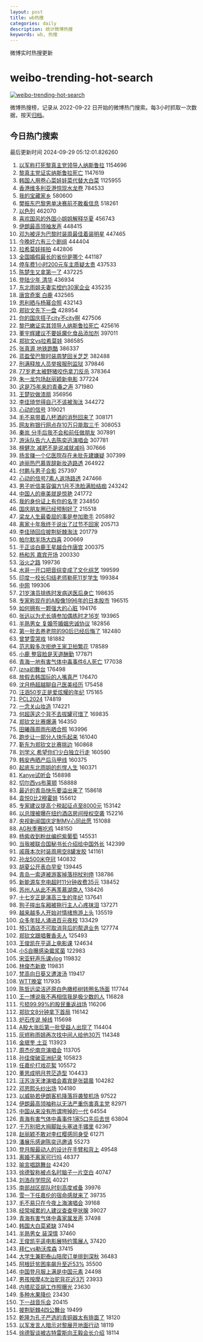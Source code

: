 ```yaml
---
layout: post
title: wb热搜
categories: daily
description: 统计微博热搜
keywords: wb, 热搜
---
```


微博实时热搜更新

# weibo-trending-hot-search

[![weibo-trending-hot-search](https://github.com/ameizi/weibo-trending-hot-search/actions/workflows/ci.yml/badge.svg)](https://github.com/ameizi/weibo-trending-hot-search/actions/workflows/ci.yml)

微博热搜榜，记录从 2022-09-22 日开始的微博热门搜索。每3小时抓取一次数据，按天[归档](./archives)。

## 今日热门搜索

<!-- BEGIN --> 
最后更新时间 2024-09-29 05:12:01.826260 
1. [以军称打死黎真主党领导人纳斯鲁拉](https://s.weibo.com/weibo?q=%23%E4%BB%A5%E5%86%9B%E7%A7%B0%E6%89%93%E6%AD%BB%E9%BB%8E%E7%9C%9F%E4%B8%BB%E5%85%9A%E9%A2%86%E5%AF%BC%E4%BA%BA%E7%BA%B3%E6%96%AF%E9%B2%81%E6%8B%89%23&t=31&band_rank=1&Refer=top) 1154696
1. [黎真主党证实纳斯鲁拉死亡](https://s.weibo.com/weibo?q=%23%E9%BB%8E%E7%9C%9F%E4%B8%BB%E5%85%9A%E8%AF%81%E5%AE%9E%E7%BA%B3%E6%96%AF%E9%B2%81%E6%8B%89%E6%AD%BB%E4%BA%A1%23&t=31&band_rank=1&Refer=top) 1147619
1. [韩国人用卷心菜娃娃菜代替大白菜](https://s.weibo.com/weibo?q=%23%E9%9F%A9%E5%9B%BD%E4%BA%BA%E7%94%A8%E5%8D%B7%E5%BF%83%E8%8F%9C%E5%A8%83%E5%A8%83%E8%8F%9C%E4%BB%A3%E6%9B%BF%E5%A4%A7%E7%99%BD%E8%8F%9C%23&t=31&band_rank=1&Refer=top) 1125955
1. [香港维多利亚港惊现水龙卷](https://s.weibo.com/weibo?q=%23%E9%A6%99%E6%B8%AF%E7%BB%B4%E5%A4%9A%E5%88%A9%E4%BA%9A%E6%B8%AF%E6%83%8A%E7%8E%B0%E6%B0%B4%E9%BE%99%E5%8D%B7%23&t=31&band_rank=2&Refer=top) 784533
1. [我的宝藏家乡](https://s.weibo.com/weibo?q=%23%E6%88%91%E7%9A%84%E5%AE%9D%E8%97%8F%E5%AE%B6%E4%B9%A1%23&t=31&band_rank=3&Refer=top) 580600
1. [樊振东巴黎男单决赛前不敢看信息](https://s.weibo.com/weibo?q=%23%E6%A8%8A%E6%8C%AF%E4%B8%9C%E5%B7%B4%E9%BB%8E%E7%94%B7%E5%8D%95%E5%86%B3%E8%B5%9B%E5%89%8D%E4%B8%8D%E6%95%A2%E7%9C%8B%E4%BF%A1%E6%81%AF%23&t=31&band_rank=4&Refer=top) 518261
1. [以色列](https://s.weibo.com/weibo?q=%E4%BB%A5%E8%89%B2%E5%88%97&t=31&band_rank=2&Refer=top) 462070
1. [喜欢国风的外国小姐姐解释华夏](https://s.weibo.com/weibo?q=%23%E5%96%9C%E6%AC%A2%E5%9B%BD%E9%A3%8E%E7%9A%84%E5%A4%96%E5%9B%BD%E5%B0%8F%E5%A7%90%E5%A7%90%E8%A7%A3%E9%87%8A%E5%8D%8E%E5%A4%8F%23&t=31&band_rank=3&Refer=top) 456743
1. [伊朗最高领袖发声](https://s.weibo.com/weibo?q=%23%E4%BC%8A%E6%9C%97%E6%9C%80%E9%AB%98%E9%A2%86%E8%A2%96%E5%8F%91%E5%A3%B0%23&t=31&band_rank=6&Refer=top) 448415
1. [邓为被评为巴黎时装周最佳着装明星](https://s.weibo.com/weibo?q=%23%E9%82%93%E4%B8%BA%E8%A2%AB%E8%AF%84%E4%B8%BA%E5%B7%B4%E9%BB%8E%E6%97%B6%E8%A3%85%E5%91%A8%E6%9C%80%E4%BD%B3%E7%9D%80%E8%A3%85%E6%98%8E%E6%98%9F%23&t=31&band_rank=7&Refer=top) 447465
1. [今晚好六有三个剧组](https://s.weibo.com/weibo?q=%E4%BB%8A%E6%99%9A%E5%A5%BD%E5%85%AD%E6%9C%89%E4%B8%89%E4%B8%AA%E5%89%A7%E7%BB%84&t=31&band_rank=8&Refer=top) 444404
1. [拉希莫娃摔拍](https://s.weibo.com/weibo?q=%23%E6%8B%89%E5%B8%8C%E8%8E%AB%E5%A8%83%E6%91%94%E6%8B%8D%23&t=31&band_rank=9&Refer=top) 442806
1. [全国婚假最长的省份是哪个](https://s.weibo.com/weibo?q=%23%E5%85%A8%E5%9B%BD%E5%A9%9A%E5%81%87%E6%9C%80%E9%95%BF%E7%9A%84%E7%9C%81%E4%BB%BD%E6%98%AF%E5%93%AA%E4%B8%AA%23&t=31&band_rank=10&Refer=top) 441187
1. [停车费1小时200元车主质疑太贵](https://s.weibo.com/weibo?q=%23%E5%81%9C%E8%BD%A6%E8%B4%B91%E5%B0%8F%E6%97%B6200%E5%85%83%E8%BD%A6%E4%B8%BB%E8%B4%A8%E7%96%91%E5%A4%AA%E8%B4%B5%23&t=31&band_rank=11&Refer=top) 437533
1. [陈楚生又拿第一了](https://s.weibo.com/weibo?q=%E9%99%88%E6%A5%9A%E7%94%9F%E5%8F%88%E6%8B%BF%E7%AC%AC%E4%B8%80%E4%BA%86&t=31&band_rank=4&Refer=top) 437225
1. [登陆少年 清华](https://s.weibo.com/weibo?q=%E7%99%BB%E9%99%86%E5%B0%91%E5%B9%B4%20%E6%B8%85%E5%8D%8E&t=31&band_rank=12&Refer=top) 436934
1. [东北雨姐夫妻实控约30家企业](https://s.weibo.com/weibo?q=%23%E4%B8%9C%E5%8C%97%E9%9B%A8%E5%A7%90%E5%A4%AB%E5%A6%BB%E5%AE%9E%E6%8E%A7%E7%BA%A630%E5%AE%B6%E4%BC%81%E4%B8%9A%23&t=31&band_rank=5&Refer=top) 435235
1. [唐宫奇案 白鹿](https://s.weibo.com/weibo?q=%E5%94%90%E5%AE%AB%E5%A5%87%E6%A1%88%20%E7%99%BD%E9%B9%BF&t=31&band_rank=13&Refer=top) 432565
1. [恩利晒与杨幂合照](https://s.weibo.com/weibo?q=%23%E6%81%A9%E5%88%A9%E6%99%92%E4%B8%8E%E6%9D%A8%E5%B9%82%E5%90%88%E7%85%A7%23&t=31&band_rank=14&Refer=top) 432143
1. [郑钦文先下一盘](https://s.weibo.com/weibo?q=%23%E9%83%91%E9%92%A6%E6%96%87%E5%85%88%E4%B8%8B%E4%B8%80%E7%9B%98%23&t=31&band_rank=15&Refer=top) 428954
1. [你的国庆搭子city不city啊](https://s.weibo.com/weibo?q=%23%E4%BD%A0%E7%9A%84%E5%9B%BD%E5%BA%86%E6%90%AD%E5%AD%90city%E4%B8%8Dcity%E5%95%8A%23&t=31&band_rank=16&Refer=top) 427506
1. [黎巴嫩证实其领导人纳斯鲁拉死亡](https://s.weibo.com/weibo?q=%23%E9%BB%8E%E5%B7%B4%E5%AB%A9%E8%AF%81%E5%AE%9E%E5%85%B6%E9%A2%86%E5%AF%BC%E4%BA%BA%E7%BA%B3%E6%96%AF%E9%B2%81%E6%8B%89%E6%AD%BB%E4%BA%A1%23&t=31&band_rank=17&Refer=top) 425616
1. [董宇辉建议不要妖魔化食品添加剂](https://s.weibo.com/weibo?q=%23%E8%91%A3%E5%AE%87%E8%BE%89%E5%BB%BA%E8%AE%AE%E4%B8%8D%E8%A6%81%E5%A6%96%E9%AD%94%E5%8C%96%E9%A3%9F%E5%93%81%E6%B7%BB%E5%8A%A0%E5%89%82%23&t=31&band_rank=6&Refer=top) 397011
1. [郑钦文vs拉希莫娃](https://s.weibo.com/weibo?q=%23%E9%83%91%E9%92%A6%E6%96%87vs%E6%8B%89%E5%B8%8C%E8%8E%AB%E5%A8%83%23&t=31&band_rank=18&Refer=top) 386585
1. [张真源 地铁跑酷](https://s.weibo.com/weibo?q=%E5%BC%A0%E7%9C%9F%E6%BA%90%20%E5%9C%B0%E9%93%81%E8%B7%91%E9%85%B7&t=31&band_rank=19&Refer=top) 386337
1. [蓝盈莹巴黎时装周梦回关芝芝](https://s.weibo.com/weibo?q=%E8%93%9D%E7%9B%88%E8%8E%B9%E5%B7%B4%E9%BB%8E%E6%97%B6%E8%A3%85%E5%91%A8%E6%A2%A6%E5%9B%9E%E5%85%B3%E8%8A%9D%E8%8A%9D&t=31&band_rank=20&Refer=top) 382488
1. [刑满释放人员举报服刑监狱](https://s.weibo.com/weibo?q=%23%E5%88%91%E6%BB%A1%E9%87%8A%E6%94%BE%E4%BA%BA%E5%91%98%E4%B8%BE%E6%8A%A5%E6%9C%8D%E5%88%91%E7%9B%91%E7%8B%B1%23&t=31&band_rank=11&Refer=top) 379846
1. [77岁老太被野猪咬伤拿刀反杀](https://s.weibo.com/weibo?q=%2377%E5%B2%81%E8%80%81%E5%A4%AA%E8%A2%AB%E9%87%8E%E7%8C%AA%E5%92%AC%E4%BC%A4%E6%8B%BF%E5%88%80%E5%8F%8D%E6%9D%80%23&t=31&band_rank=22&Refer=top) 378364
1. [朱一龙包场赵丽颖新电影](https://s.weibo.com/weibo?q=%23%E6%9C%B1%E4%B8%80%E9%BE%99%E5%8C%85%E5%9C%BA%E8%B5%B5%E4%B8%BD%E9%A2%96%E6%96%B0%E7%94%B5%E5%BD%B1%23&t=31&band_rank=23&Refer=top) 377224
1. [这是75年来的青春之声](https://s.weibo.com/weibo?q=%23%E8%BF%99%E6%98%AF75%E5%B9%B4%E6%9D%A5%E7%9A%84%E9%9D%92%E6%98%A5%E4%B9%8B%E5%A3%B0%23&t=31&band_rank=5&Refer=top) 371980
1. [王楚钦做漆扇](https://s.weibo.com/weibo?q=%23%E7%8E%8B%E6%A5%9A%E9%92%A6%E5%81%9A%E6%BC%86%E6%89%87%23&t=31&band_rank=6&Refer=top) 356956
1. [李佳琦觉得自己不该被淘汰](https://s.weibo.com/weibo?q=%23%E6%9D%8E%E4%BD%B3%E7%90%A6%E8%A7%89%E5%BE%97%E8%87%AA%E5%B7%B1%E4%B8%8D%E8%AF%A5%E8%A2%AB%E6%B7%98%E6%B1%B0%23&t=31&band_rank=21&Refer=top) 344272
1. [心动的信号](https://s.weibo.com/weibo?q=%E5%BF%83%E5%8A%A8%E7%9A%84%E4%BF%A1%E5%8F%B7&t=31&band_rank=8&Refer=top) 319021
1. [毛不易带着八杯酒的消愁回来了](https://s.weibo.com/weibo?q=%E6%AF%9B%E4%B8%8D%E6%98%93%E5%B8%A6%E7%9D%80%E5%85%AB%E6%9D%AF%E9%85%92%E7%9A%84%E6%B6%88%E6%84%81%E5%9B%9E%E6%9D%A5%E4%BA%86&t=31&band_rank=9&Refer=top) 308171
1. [网友称银行网点存10万只能取三千](https://s.weibo.com/weibo?q=%23%E7%BD%91%E5%8F%8B%E7%A7%B0%E9%93%B6%E8%A1%8C%E7%BD%91%E7%82%B9%E5%AD%9810%E4%B8%87%E5%8F%AA%E8%83%BD%E5%8F%96%E4%B8%89%E5%8D%83%23&t=31&band_rank=10&Refer=top) 308053
1. [秦岚 分手后我不会和前任做朋友](https://s.weibo.com/weibo?q=%E7%A7%A6%E5%B2%9A%20%E5%88%86%E6%89%8B%E5%90%8E%E6%88%91%E4%B8%8D%E4%BC%9A%E5%92%8C%E5%89%8D%E4%BB%BB%E5%81%9A%E6%9C%8B%E5%8F%8B&t=31&band_rank=11&Refer=top) 307891
1. [游泳队告六人去陈奕迅演唱会](https://s.weibo.com/weibo?q=%23%E6%B8%B8%E6%B3%B3%E9%98%9F%E5%91%8A%E5%85%AD%E4%BA%BA%E5%8E%BB%E9%99%88%E5%A5%95%E8%BF%85%E6%BC%94%E5%94%B1%E4%BC%9A%23&t=31&band_rank=12&Refer=top) 307781
1. [檀健次 减肥不是说减就减吗](https://s.weibo.com/weibo?q=%E6%AA%80%E5%81%A5%E6%AC%A1%20%E5%87%8F%E8%82%A5%E4%B8%8D%E6%98%AF%E8%AF%B4%E5%87%8F%E5%B0%B1%E5%87%8F%E5%90%97&t=31&band_rank=13&Refer=top) 307666
1. [扬言赚一个亿医院存在未批先建嫌疑](https://s.weibo.com/weibo?q=%23%E6%89%AC%E8%A8%80%E8%B5%9A%E4%B8%80%E4%B8%AA%E4%BA%BF%E5%8C%BB%E9%99%A2%E5%AD%98%E5%9C%A8%E6%9C%AA%E6%89%B9%E5%85%88%E5%BB%BA%E5%AB%8C%E7%96%91%23&t=31&band_rank=15&Refer=top) 307399
1. [迪丽热巴慕胥辞新妆造路透](https://s.weibo.com/weibo?q=%23%E8%BF%AA%E4%B8%BD%E7%83%AD%E5%B7%B4%E6%85%95%E8%83%A5%E8%BE%9E%E6%96%B0%E5%A6%86%E9%80%A0%E8%B7%AF%E9%80%8F%23&t=31&band_rank=18&Refer=top) 264922
1. [付鹏与男子合影](https://s.weibo.com/weibo?q=%23%E4%BB%98%E9%B9%8F%E4%B8%8E%E7%94%B7%E5%AD%90%E5%90%88%E5%BD%B1%23&t=31&band_rank=13&Refer=top) 257397
1. [心动的信号7素人返场路透](https://s.weibo.com/weibo?q=%23%E5%BF%83%E5%8A%A8%E7%9A%84%E4%BF%A1%E5%8F%B77%E7%B4%A0%E4%BA%BA%E8%BF%94%E5%9C%BA%E8%B7%AF%E9%80%8F%23&t=31&band_rank=19&Refer=top) 247466
1. [男子听信美容偏方1月不洗脸满脸结痂](https://s.weibo.com/weibo?q=%23%E7%94%B7%E5%AD%90%E5%90%AC%E4%BF%A1%E7%BE%8E%E5%AE%B9%E5%81%8F%E6%96%B91%E6%9C%88%E4%B8%8D%E6%B4%97%E8%84%B8%E6%BB%A1%E8%84%B8%E7%BB%93%E7%97%82%23&t=31&band_rank=20&Refer=top) 243242
1. [中国人的审美就是惊艳](https://s.weibo.com/weibo?q=%23%E4%B8%AD%E5%9B%BD%E4%BA%BA%E7%9A%84%E5%AE%A1%E7%BE%8E%E5%B0%B1%E6%98%AF%E6%83%8A%E8%89%B3%23&t=31&band_rank=7&Refer=top) 241772
1. [我的身份证上有你的名字](https://s.weibo.com/weibo?q=%23%E6%88%91%E7%9A%84%E8%BA%AB%E4%BB%BD%E8%AF%81%E4%B8%8A%E6%9C%89%E4%BD%A0%E7%9A%84%E5%90%8D%E5%AD%97%23&t=31&band_rank=8&Refer=top) 234850
1. [国庆朋友圈已经预制好了](https://s.weibo.com/weibo?q=%E5%9B%BD%E5%BA%86%E6%9C%8B%E5%8F%8B%E5%9C%88%E5%B7%B2%E7%BB%8F%E9%A2%84%E5%88%B6%E5%A5%BD%E4%BA%86&t=31&band_rank=45&Refer=top) 215518
1. [梁龙人生最委屈的事是参加歌手](https://s.weibo.com/weibo?q=%23%E6%A2%81%E9%BE%99%E4%BA%BA%E7%94%9F%E6%9C%80%E5%A7%94%E5%B1%88%E7%9A%84%E4%BA%8B%E6%98%AF%E5%8F%82%E5%8A%A0%E6%AD%8C%E6%89%8B%23&t=31&band_rank=9&Refer=top) 205892
1. [离家十年我终于说出了过节不回家](https://s.weibo.com/weibo?q=%23%E7%A6%BB%E5%AE%B6%E5%8D%81%E5%B9%B4%E6%88%91%E7%BB%88%E4%BA%8E%E8%AF%B4%E5%87%BA%E4%BA%86%E8%BF%87%E8%8A%82%E4%B8%8D%E5%9B%9E%E5%AE%B6%23&t=31&band_rank=10&Refer=top) 205713
1. [李佳琦回应披荆斩棘淘汰](https://s.weibo.com/weibo?q=%23%E6%9D%8E%E4%BD%B3%E7%90%A6%E5%9B%9E%E5%BA%94%E6%8A%AB%E8%8D%86%E6%96%A9%E6%A3%98%E6%B7%98%E6%B1%B0%23&t=31&band_rank=12&Refer=top) 201779
1. [帕尔默半场大四喜](https://s.weibo.com/weibo?q=%E5%B8%95%E5%B0%94%E9%BB%98%E5%8D%8A%E5%9C%BA%E5%A4%A7%E5%9B%9B%E5%96%9C&t=31&band_rank=22&Refer=top) 200669
1. [于正谈白鹿王星越合作唐宫](https://s.weibo.com/weibo?q=%E4%BA%8E%E6%AD%A3%E8%B0%88%E7%99%BD%E9%B9%BF%E7%8E%8B%E6%98%9F%E8%B6%8A%E5%90%88%E4%BD%9C%E5%94%90%E5%AE%AB&t=31&band_rank=26&Refer=top) 200375
1. [杨和苏 嘉宾开场](https://s.weibo.com/weibo?q=%E6%9D%A8%E5%92%8C%E8%8B%8F%20%E5%98%89%E5%AE%BE%E5%BC%80%E5%9C%BA&t=31&band_rank=27&Refer=top) 200330
1. [浴火之路](https://s.weibo.com/weibo?q=%E6%B5%B4%E7%81%AB%E4%B9%8B%E8%B7%AF&t=31&band_rank=29&Refer=top) 199736
1. [水哥一开口把音综变成了文化综艺](https://s.weibo.com/weibo?q=%E6%B0%B4%E5%93%A5%E4%B8%80%E5%BC%80%E5%8F%A3%E6%8A%8A%E9%9F%B3%E7%BB%BC%E5%8F%98%E6%88%90%E4%BA%86%E6%96%87%E5%8C%96%E7%BB%BC%E8%89%BA&t=31&band_rank=30&Refer=top) 199599
1. [印度一校长勾结老师勒死11岁学生](https://s.weibo.com/weibo?q=%23%E5%8D%B0%E5%BA%A6%E4%B8%80%E6%A0%A1%E9%95%BF%E5%8B%BE%E7%BB%93%E8%80%81%E5%B8%88%E5%8B%92%E6%AD%BB11%E5%B2%81%E5%AD%A6%E7%94%9F%23&t=31&band_rank=31&Refer=top) 199384
1. [中网](https://s.weibo.com/weibo?q=%E4%B8%AD%E7%BD%91&t=31&band_rank=32&Refer=top) 199306
1. [21岁演员排练时发病送医后身亡](https://s.weibo.com/weibo?q=%2321%E5%B2%81%E6%BC%94%E5%91%98%E6%8E%92%E7%BB%83%E6%97%B6%E5%8F%91%E7%97%85%E9%80%81%E5%8C%BB%E5%90%8E%E8%BA%AB%E4%BA%A1%23&t=31&band_rank=14&Refer=top) 198635
1. [专家称现在的A股像1996年的日本股市](https://s.weibo.com/weibo?q=%23%E4%B8%93%E5%AE%B6%E7%A7%B0%E7%8E%B0%E5%9C%A8%E7%9A%84A%E8%82%A1%E5%83%8F1996%E5%B9%B4%E7%9A%84%E6%97%A5%E6%9C%AC%E8%82%A1%E5%B8%82%23&t=31&band_rank=15&Refer=top) 196515
1. [如何拥有一颗强大的心脏](https://s.weibo.com/weibo?q=%23%E5%A6%82%E4%BD%95%E6%8B%A5%E6%9C%89%E4%B8%80%E9%A2%97%E5%BC%BA%E5%A4%A7%E7%9A%84%E5%BF%83%E8%84%8F%23&t=31&band_rank=16&Refer=top) 194176
1. [张远以为尤长靖参加偶练时才16岁](https://s.weibo.com/weibo?q=%E5%BC%A0%E8%BF%9C%E4%BB%A5%E4%B8%BA%E5%B0%A4%E9%95%BF%E9%9D%96%E5%8F%82%E5%8A%A0%E5%81%B6%E7%BB%83%E6%97%B6%E6%89%8D16%E5%B2%81&t=31&band_rank=17&Refer=top) 193965
1. [半熟男女 复婚签婚姻忠诚协议](https://s.weibo.com/weibo?q=%E5%8D%8A%E7%86%9F%E7%94%B7%E5%A5%B3%20%E5%A4%8D%E5%A9%9A%E7%AD%BE%E5%A9%9A%E5%A7%BB%E5%BF%A0%E8%AF%9A%E5%8D%8F%E8%AE%AE&t=31&band_rank=18&Refer=top) 182856
1. [第一批去养老院的90后已经后悔了](https://s.weibo.com/weibo?q=%23%E7%AC%AC%E4%B8%80%E6%89%B9%E5%8E%BB%E5%85%BB%E8%80%81%E9%99%A2%E7%9A%8490%E5%90%8E%E5%B7%B2%E7%BB%8F%E5%90%8E%E6%82%94%E4%BA%86%23&t=31&band_rank=19&Refer=top) 182480
1. [曾梦雪哭戏](https://s.weibo.com/weibo?q=%E6%9B%BE%E6%A2%A6%E9%9B%AA%E5%93%AD%E6%88%8F&t=31&band_rank=20&Refer=top) 181882
1. [范志毅多次拒绝王家卫拍繁花](https://s.weibo.com/weibo?q=%23%E8%8C%83%E5%BF%97%E6%AF%85%E5%A4%9A%E6%AC%A1%E6%8B%92%E7%BB%9D%E7%8E%8B%E5%AE%B6%E5%8D%AB%E6%8B%8D%E7%B9%81%E8%8A%B1%23&t=31&band_rank=23&Refer=top) 178589
1. [小鹿 整容脸是天道酬勤](https://s.weibo.com/weibo?q=%E5%B0%8F%E9%B9%BF%20%E6%95%B4%E5%AE%B9%E8%84%B8%E6%98%AF%E5%A4%A9%E9%81%93%E9%85%AC%E5%8B%A4&t=31&band_rank=24&Refer=top) 177871
1. [青海一地有害气体中毒事件6人死亡](https://s.weibo.com/weibo?q=%23%E9%9D%92%E6%B5%B7%E4%B8%80%E5%9C%B0%E6%9C%89%E5%AE%B3%E6%B0%94%E4%BD%93%E4%B8%AD%E6%AF%92%E4%BA%8B%E4%BB%B66%E4%BA%BA%E6%AD%BB%E4%BA%A1%23&t=31&band_rank=25&Refer=top) 177038
1. [izna初舞台](https://s.weibo.com/weibo?q=izna%E5%88%9D%E8%88%9E%E5%8F%B0&t=31&band_rank=35&Refer=top) 176498
1. [放假去韩国玩的人嘴真严](https://s.weibo.com/weibo?q=%23%E6%94%BE%E5%81%87%E5%8E%BB%E9%9F%A9%E5%9B%BD%E7%8E%A9%E7%9A%84%E4%BA%BA%E5%98%B4%E7%9C%9F%E4%B8%A5%23&t=31&band_rank=26&Refer=top) 176470
1. [沈月杨超越聊自己医美经历](https://s.weibo.com/weibo?q=%E6%B2%88%E6%9C%88%E6%9D%A8%E8%B6%85%E8%B6%8A%E8%81%8A%E8%87%AA%E5%B7%B1%E5%8C%BB%E7%BE%8E%E7%BB%8F%E5%8E%86&t=31&band_rank=24&Refer=top) 175458
1. [汪涵50岁正是爱炫耀的年纪](https://s.weibo.com/weibo?q=%E6%B1%AA%E6%B6%B550%E5%B2%81%E6%AD%A3%E6%98%AF%E7%88%B1%E7%82%AB%E8%80%80%E7%9A%84%E5%B9%B4%E7%BA%AA&t=31&band_rank=27&Refer=top) 175165
1. [PCL2024](https://s.weibo.com/weibo?q=PCL2024&t=31&band_rank=28&Refer=top) 174819
1. [一念关山妆造](https://s.weibo.com/weibo?q=%E4%B8%80%E5%BF%B5%E5%85%B3%E5%B1%B1%E5%A6%86%E9%80%A0&t=31&band_rank=29&Refer=top) 174221
1. [何超莲这个背不去拔罐可惜了](https://s.weibo.com/weibo?q=%E4%BD%95%E8%B6%85%E8%8E%B2%E8%BF%99%E4%B8%AA%E8%83%8C%E4%B8%8D%E5%8E%BB%E6%8B%94%E7%BD%90%E5%8F%AF%E6%83%9C%E4%BA%86&t=31&band_rank=25&Refer=top) 169835
1. [郑钦文比赛爆满](https://s.weibo.com/weibo?q=%23%E9%83%91%E9%92%A6%E6%96%87%E6%AF%94%E8%B5%9B%E7%88%86%E6%BB%A1%23&t=31&band_rank=36&Refer=top) 164350
1. [田曦薇周雨彤晒合照](https://s.weibo.com/weibo?q=%23%E7%94%B0%E6%9B%A6%E8%96%87%E5%91%A8%E9%9B%A8%E5%BD%A4%E6%99%92%E5%90%88%E7%85%A7%23&t=31&band_rank=38&Refer=top) 163996
1. [跑步让一部分人快乐起来](https://s.weibo.com/weibo?q=%23%E8%B7%91%E6%AD%A5%E8%AE%A9%E4%B8%80%E9%83%A8%E5%88%86%E4%BA%BA%E5%BF%AB%E4%B9%90%E8%B5%B7%E6%9D%A5%23&t=31&band_rank=39&Refer=top) 161040
1. [靳东为郑钦文比赛挑边](https://s.weibo.com/weibo?q=%23%E9%9D%B3%E4%B8%9C%E4%B8%BA%E9%83%91%E9%92%A6%E6%96%87%E6%AF%94%E8%B5%9B%E6%8C%91%E8%BE%B9%23&t=31&band_rank=40&Refer=top) 160868
1. [刘学义 希望你们少白独立行走](https://s.weibo.com/weibo?q=%E5%88%98%E5%AD%A6%E4%B9%89%20%E5%B8%8C%E6%9C%9B%E4%BD%A0%E4%BB%AC%E5%B0%91%E7%99%BD%E7%8B%AC%E7%AB%8B%E8%A1%8C%E8%B5%B0&t=31&band_rank=30&Refer=top) 160590
1. [韩安冉晒产后马甲线](https://s.weibo.com/weibo?q=%23%E9%9F%A9%E5%AE%89%E5%86%89%E6%99%92%E4%BA%A7%E5%90%8E%E9%A9%AC%E7%94%B2%E7%BA%BF%23&t=31&band_rank=31&Refer=top) 160375
1. [起底东北雨姐的彪悍人生](https://s.weibo.com/weibo?q=%23%E8%B5%B7%E5%BA%95%E4%B8%9C%E5%8C%97%E9%9B%A8%E5%A7%90%E7%9A%84%E5%BD%AA%E6%82%8D%E4%BA%BA%E7%94%9F%23&t=31&band_rank=32&Refer=top) 160371
1. [Kanye试听会](https://s.weibo.com/weibo?q=Kanye%E8%AF%95%E5%90%AC%E4%BC%9A&t=31&band_rank=27&Refer=top) 158898
1. [切尔西vs布莱顿](https://s.weibo.com/weibo?q=%23%E5%88%87%E5%B0%94%E8%A5%BFvs%E5%B8%83%E8%8E%B1%E9%A1%BF%23&t=31&band_rank=28&Refer=top) 158888
1. [最近的青岛快乐要溢出来了](https://s.weibo.com/weibo?q=%23%E6%9C%80%E8%BF%91%E7%9A%84%E9%9D%92%E5%B2%9B%E5%BF%AB%E4%B9%90%E8%A6%81%E6%BA%A2%E5%87%BA%E6%9D%A5%E4%BA%86%23&t=31&band_rank=33&Refer=top) 158618
1. [袁悦0比2穆霍娃](https://s.weibo.com/weibo?q=%23%E8%A2%81%E6%82%A60%E6%AF%942%E7%A9%86%E9%9C%8D%E5%A8%83%23&t=31&band_rank=34&Refer=top) 155612
1. [专家建议提高个税起征点至8000元](https://s.weibo.com/weibo?q=%23%E4%B8%93%E5%AE%B6%E5%BB%BA%E8%AE%AE%E6%8F%90%E9%AB%98%E4%B8%AA%E7%A8%8E%E8%B5%B7%E5%BE%81%E7%82%B9%E8%87%B38000%E5%85%83%23&t=31&band_rank=35&Refer=top) 153142
1. [以总理被曝在纽约酒店房间授权空袭](https://s.weibo.com/weibo?q=%23%E4%BB%A5%E6%80%BB%E7%90%86%E8%A2%AB%E6%9B%9D%E5%9C%A8%E7%BA%BD%E7%BA%A6%E9%85%92%E5%BA%97%E6%88%BF%E9%97%B4%E6%8E%88%E6%9D%83%E7%A9%BA%E8%A2%AD%23&t=31&band_rank=36&Refer=top) 152216
1. [央视新闻国庆定制MV心同此愿](https://s.weibo.com/weibo?q=%23%E5%A4%AE%E8%A7%86%E6%96%B0%E9%97%BB%E5%9B%BD%E5%BA%86%E5%AE%9A%E5%88%B6MV%E5%BF%83%E5%90%8C%E6%AD%A4%E6%84%BF%23&t=31&band_rank=37&Refer=top) 151088
1. [AG秋季赛吃鸡](https://s.weibo.com/weibo?q=%23AG%E7%A7%8B%E5%AD%A3%E8%B5%9B%E5%90%83%E9%B8%A1%23&t=31&band_rank=41&Refer=top) 148150
1. [杨紫收到粉丝编织紫葡萄](https://s.weibo.com/weibo?q=%23%E6%9D%A8%E7%B4%AB%E6%94%B6%E5%88%B0%E7%B2%89%E4%B8%9D%E7%BC%96%E7%BB%87%E7%B4%AB%E8%91%A1%E8%90%84%23&t=31&band_rank=29&Refer=top) 145531
1. [当我被联合国秘书长介绍给中国外长](https://s.weibo.com/weibo?q=%23%E5%BD%93%E6%88%91%E8%A2%AB%E8%81%94%E5%90%88%E5%9B%BD%E7%A7%98%E4%B9%A6%E9%95%BF%E4%BB%8B%E7%BB%8D%E7%BB%99%E4%B8%AD%E5%9B%BD%E5%A4%96%E9%95%BF%23&t=31&band_rank=42&Refer=top) 142399
1. [戚薇本次时装周用空8罐发胶](https://s.weibo.com/weibo?q=%E6%88%9A%E8%96%87%E6%9C%AC%E6%AC%A1%E6%97%B6%E8%A3%85%E5%91%A8%E7%94%A8%E7%A9%BA8%E7%BD%90%E5%8F%91%E8%83%B6&t=31&band_rank=31&Refer=top) 141161
1. [孙龙500米夺冠](https://s.weibo.com/weibo?q=%23%E5%AD%99%E9%BE%99500%E7%B1%B3%E5%A4%BA%E5%86%A0%23&t=31&band_rank=38&Refer=top) 140832
1. [胡夏公开表白早安](https://s.weibo.com/weibo?q=%E8%83%A1%E5%A4%8F%E5%85%AC%E5%BC%80%E8%A1%A8%E7%99%BD%E6%97%A9%E5%AE%89&t=31&band_rank=43&Refer=top) 139445
1. [青岛一索道被游客掉落拐杖别停](https://s.weibo.com/weibo?q=%23%E9%9D%92%E5%B2%9B%E4%B8%80%E7%B4%A2%E9%81%93%E8%A2%AB%E6%B8%B8%E5%AE%A2%E6%8E%89%E8%90%BD%E6%8B%90%E6%9D%96%E5%88%AB%E5%81%9C%23&t=31&band_rank=44&Refer=top) 138786
1. [新能源车充电超时11分钟收费35元](https://s.weibo.com/weibo?q=%23%E6%96%B0%E8%83%BD%E6%BA%90%E8%BD%A6%E5%85%85%E7%94%B5%E8%B6%85%E6%97%B611%E5%88%86%E9%92%9F%E6%94%B6%E8%B4%B935%E5%85%83%23&t=31&band_rank=33&Refer=top) 138452
1. [苏州人从此不再羡慕湖南人](https://s.weibo.com/weibo?q=%23%E8%8B%8F%E5%B7%9E%E4%BA%BA%E4%BB%8E%E6%AD%A4%E4%B8%8D%E5%86%8D%E7%BE%A1%E6%85%95%E6%B9%96%E5%8D%97%E4%BA%BA%23&t=31&band_rank=34&Refer=top) 138426
1. [十七岁正是演高三生的年纪](https://s.weibo.com/weibo?q=%E5%8D%81%E4%B8%83%E5%B2%81%E6%AD%A3%E6%98%AF%E6%BC%94%E9%AB%98%E4%B8%89%E7%94%9F%E7%9A%84%E5%B9%B4%E7%BA%AA&t=31&band_rank=39&Refer=top) 137641
1. [狗子摔出车厢被拖行主人心疼抹泪](https://s.weibo.com/weibo?q=%23%E7%8B%97%E5%AD%90%E6%91%94%E5%87%BA%E8%BD%A6%E5%8E%A2%E8%A2%AB%E6%8B%96%E8%A1%8C%E4%B8%BB%E4%BA%BA%E5%BF%83%E7%96%BC%E6%8A%B9%E6%B3%AA%23&t=31&band_rank=35&Refer=top) 137271
1. [越来越多人开始对情绪旅游上头](https://s.weibo.com/weibo?q=%23%E8%B6%8A%E6%9D%A5%E8%B6%8A%E5%A4%9A%E4%BA%BA%E5%BC%80%E5%A7%8B%E5%AF%B9%E6%83%85%E7%BB%AA%E6%97%85%E6%B8%B8%E4%B8%8A%E5%A4%B4%23&t=31&band_rank=40&Refer=top) 135519
1. [众多年轻人涌进百元夜校](https://s.weibo.com/weibo?q=%23%E4%BC%97%E5%A4%9A%E5%B9%B4%E8%BD%BB%E4%BA%BA%E6%B6%8C%E8%BF%9B%E7%99%BE%E5%85%83%E5%A4%9C%E6%A0%A1%23&t=31&band_rank=37&Refer=top) 133429
1. [预订酒店不可取消背后的帮退业务](https://s.weibo.com/weibo?q=%23%E9%A2%84%E8%AE%A2%E9%85%92%E5%BA%97%E4%B8%8D%E5%8F%AF%E5%8F%96%E6%B6%88%E8%83%8C%E5%90%8E%E7%9A%84%E5%B8%AE%E9%80%80%E4%B8%9A%E5%8A%A1%23&t=31&band_rank=41&Refer=top) 127774
1. [郑钦文跟唱奢香夫人](https://s.weibo.com/weibo?q=%23%E9%83%91%E9%92%A6%E6%96%87%E8%B7%9F%E5%94%B1%E5%A5%A2%E9%A6%99%E5%A4%AB%E4%BA%BA%23&t=31&band_rank=40&Refer=top) 125493
1. [王俊凯在平遥上电影课](https://s.weibo.com/weibo?q=%23%E7%8E%8B%E4%BF%8A%E5%87%AF%E5%9C%A8%E5%B9%B3%E9%81%A5%E4%B8%8A%E7%94%B5%E5%BD%B1%E8%AF%BE%23&t=31&band_rank=41&Refer=top) 124634
1. [小S自曝感染霉浆菌](https://s.weibo.com/weibo?q=%23%E5%B0%8FS%E8%87%AA%E6%9B%9D%E6%84%9F%E6%9F%93%E9%9C%89%E6%B5%86%E8%8F%8C%23&t=31&band_rank=42&Refer=top) 122983
1. [宋亚轩声乐课vlog](https://s.weibo.com/weibo?q=%23%E5%AE%8B%E4%BA%9A%E8%BD%A9%E5%A3%B0%E4%B9%90%E8%AF%BEvlog%23&t=31&band_rank=47&Refer=top) 119832
1. [林俊杰新歌](https://s.weibo.com/weibo?q=%E6%9E%97%E4%BF%8A%E6%9D%B0%E6%96%B0%E6%AD%8C&t=31&band_rank=43&Refer=top) 119831
1. [梵高向日葵又遭泼汤](https://s.weibo.com/weibo?q=%23%E6%A2%B5%E9%AB%98%E5%90%91%E6%97%A5%E8%91%B5%E5%8F%88%E9%81%AD%E6%B3%BC%E6%B1%A4%23&t=31&band_rank=44&Refer=top) 119417
1. [WTT晚宴](https://s.weibo.com/weibo?q=WTT%E6%99%9A%E5%AE%B4&t=31&band_rank=43&Refer=top) 117935
1. [陈哲远梁洁还原白色橄榄树转圈名场面](https://s.weibo.com/weibo?q=%E9%99%88%E5%93%B2%E8%BF%9C%E6%A2%81%E6%B4%81%E8%BF%98%E5%8E%9F%E7%99%BD%E8%89%B2%E6%A9%84%E6%A6%84%E6%A0%91%E8%BD%AC%E5%9C%88%E5%90%8D%E5%9C%BA%E9%9D%A2&t=31&band_rank=45&Refer=top) 117744
1. [王一博说我不再相信我是极少数的人](https://s.weibo.com/weibo?q=%23%E7%8E%8B%E4%B8%80%E5%8D%9A%E8%AF%B4%E6%88%91%E4%B8%8D%E5%86%8D%E7%9B%B8%E4%BF%A1%E6%88%91%E6%98%AF%E6%9E%81%E5%B0%91%E6%95%B0%E7%9A%84%E4%BA%BA%23&t=31&band_rank=46&Refer=top) 116828
1. [亏损99.99%的股民重返战场](https://s.weibo.com/weibo?q=%23%E4%BA%8F%E6%8D%9F99.99%25%E7%9A%84%E8%82%A1%E6%B0%91%E9%87%8D%E8%BF%94%E6%88%98%E5%9C%BA%23&t=31&band_rank=48&Refer=top) 116206
1. [郑钦文8分钟拿下首局](https://s.weibo.com/weibo?q=%23%E9%83%91%E9%92%A6%E6%96%878%E5%88%86%E9%92%9F%E6%8B%BF%E4%B8%8B%E9%A6%96%E5%B1%80%23&t=31&band_rank=49&Refer=top) 116142
1. [炉石传说 掉线](https://s.weibo.com/weibo?q=%E7%82%89%E7%9F%B3%E4%BC%A0%E8%AF%B4%20%E6%8E%89%E7%BA%BF&t=31&band_rank=44&Refer=top) 115698
1. [A股大涨后第一批受益人出现了](https://s.weibo.com/weibo?q=%23A%E8%82%A1%E5%A4%A7%E6%B6%A8%E5%90%8E%E7%AC%AC%E4%B8%80%E6%89%B9%E5%8F%97%E7%9B%8A%E4%BA%BA%E5%87%BA%E7%8E%B0%E4%BA%86%23&t=31&band_rank=47&Refer=top) 114404
1. [灰烬称雨姐再次找中间人给他30万](https://s.weibo.com/weibo?q=%23%E7%81%B0%E7%83%AC%E7%A7%B0%E9%9B%A8%E5%A7%90%E5%86%8D%E6%AC%A1%E6%89%BE%E4%B8%AD%E9%97%B4%E4%BA%BA%E7%BB%99%E4%BB%9630%E4%B8%87%23&t=31&band_rank=48&Refer=top) 114348
1. [金珉奎 土豆](https://s.weibo.com/weibo?q=%E9%87%91%E7%8F%89%E5%A5%8E%20%E5%9C%9F%E8%B1%86&t=31&band_rank=49&Refer=top) 113923
1. [周杰伦南京演唱会](https://s.weibo.com/weibo?q=%E5%91%A8%E6%9D%B0%E4%BC%A6%E5%8D%97%E4%BA%AC%E6%BC%94%E5%94%B1%E4%BC%9A&t=31&band_rank=50&Refer=top) 113705
1. [孙佳俊破亚洲纪录](https://s.weibo.com/weibo?q=%23%E5%AD%99%E4%BD%B3%E4%BF%8A%E7%A0%B4%E4%BA%9A%E6%B4%B2%E7%BA%AA%E5%BD%95%23&t=31&band_rank=47&Refer=top) 105823
1. [任嘉伦打戏花絮](https://s.weibo.com/weibo?q=%E4%BB%BB%E5%98%89%E4%BC%A6%E6%89%93%E6%88%8F%E8%8A%B1%E7%B5%AE&t=31&band_rank=48&Refer=top) 105572
1. [董思成明月苍茫造型](https://s.weibo.com/weibo?q=%E8%91%A3%E6%80%9D%E6%88%90%E6%98%8E%E6%9C%88%E8%8B%8D%E8%8C%AB%E9%80%A0%E5%9E%8B&t=31&band_rank=50&Refer=top) 104433
1. [汪苏泷天津演唱会嘉宾是张碧晨](https://s.weibo.com/weibo?q=%23%E6%B1%AA%E8%8B%8F%E6%B3%B7%E5%A4%A9%E6%B4%A5%E6%BC%94%E5%94%B1%E4%BC%9A%E5%98%89%E5%AE%BE%E6%98%AF%E5%BC%A0%E7%A2%A7%E6%99%A8%23&t=31&band_rank=49&Refer=top) 104282
1. [邓恩熙头纱出场](https://s.weibo.com/weibo?q=%E9%82%93%E6%81%A9%E7%86%99%E5%A4%B4%E7%BA%B1%E5%87%BA%E5%9C%BA&t=31&band_rank=50&Refer=top) 104180
1. [以威胁若伊朗客机降落将袭黎机场](https://s.weibo.com/weibo?q=%23%E4%BB%A5%E5%A8%81%E8%83%81%E8%8B%A5%E4%BC%8A%E6%9C%97%E5%AE%A2%E6%9C%BA%E9%99%8D%E8%90%BD%E5%B0%86%E8%A2%AD%E9%BB%8E%E6%9C%BA%E5%9C%BA%23&t=31&band_rank=1&Refer=top) 97522
1. [伊朗最高领袖称以无法严重伤害真主党](https://s.weibo.com/weibo?q=%23%E4%BC%8A%E6%9C%97%E6%9C%80%E9%AB%98%E9%A2%86%E8%A2%96%E7%A7%B0%E4%BB%A5%E6%97%A0%E6%B3%95%E4%B8%A5%E9%87%8D%E4%BC%A4%E5%AE%B3%E7%9C%9F%E4%B8%BB%E5%85%9A%23&t=31&band_rank=4&Refer=top) 82971
1. [中国从来没有所谓垮掉的一代](https://s.weibo.com/weibo?q=%23%E4%B8%AD%E5%9B%BD%E4%BB%8E%E6%9D%A5%E6%B2%A1%E6%9C%89%E6%89%80%E8%B0%93%E5%9E%AE%E6%8E%89%E7%9A%84%E4%B8%80%E4%BB%A3%23&t=31&band_rank=10&Refer=top) 64554
1. [青海有害气体中毒事件1家5口先后去世](https://s.weibo.com/weibo?q=%23%E9%9D%92%E6%B5%B7%E6%9C%89%E5%AE%B3%E6%B0%94%E4%BD%93%E4%B8%AD%E6%AF%92%E4%BA%8B%E4%BB%B61%E5%AE%B65%E5%8F%A3%E5%85%88%E5%90%8E%E5%8E%BB%E4%B8%96%23&t=31&band_rank=11&Refer=top) 63804
1. [千万别把大拇脚趾头塞进手镯里](https://s.weibo.com/weibo?q=%E5%8D%83%E4%B8%87%E5%88%AB%E6%8A%8A%E5%A4%A7%E6%8B%87%E8%84%9A%E8%B6%BE%E5%A4%B4%E5%A1%9E%E8%BF%9B%E6%89%8B%E9%95%AF%E9%87%8C&t=31&band_rank=13&Refer=top) 62367
1. [赵丽颖不敢对李红樱感同身受](https://s.weibo.com/weibo?q=%23%E8%B5%B5%E4%B8%BD%E9%A2%96%E4%B8%8D%E6%95%A2%E5%AF%B9%E6%9D%8E%E7%BA%A2%E6%A8%B1%E6%84%9F%E5%90%8C%E8%BA%AB%E5%8F%97%23&t=31&band_rank=14&Refer=top) 61271
1. [潘展乐感谢陈奕迅邀请](https://s.weibo.com/weibo?q=%23%E6%BD%98%E5%B1%95%E4%B9%90%E6%84%9F%E8%B0%A2%E9%99%88%E5%A5%95%E8%BF%85%E9%82%80%E8%AF%B7%23&t=31&band_rank=17&Refer=top) 55273
1. [登月服最动人的设计在手臂和背上](https://s.weibo.com/weibo?q=%23%E7%99%BB%E6%9C%88%E6%9C%8D%E6%9C%80%E5%8A%A8%E4%BA%BA%E7%9A%84%E8%AE%BE%E8%AE%A1%E5%9C%A8%E6%89%8B%E8%87%82%E5%92%8C%E8%83%8C%E4%B8%8A%23&t=31&band_rank=19&Refer=top) 49548
1. [离婚不离家可行吗](https://s.weibo.com/weibo?q=%23%E7%A6%BB%E5%A9%9A%E4%B8%8D%E7%A6%BB%E5%AE%B6%E5%8F%AF%E8%A1%8C%E5%90%97%23&t=31&band_rank=21&Refer=top) 48377
1. [喻言唱跳舞台](https://s.weibo.com/weibo?q=%23%E5%96%BB%E8%A8%80%E5%94%B1%E8%B7%B3%E8%88%9E%E5%8F%B0%23&t=31&band_rank=25&Refer=top) 42420
1. [徐德智称被点名时脑子一片空白](https://s.weibo.com/weibo?q=%23%E5%BE%90%E5%BE%B7%E6%99%BA%E7%A7%B0%E8%A2%AB%E7%82%B9%E5%90%8D%E6%97%B6%E8%84%91%E5%AD%90%E4%B8%80%E7%89%87%E7%A9%BA%E7%99%BD%23&t=31&band_rank=27&Refer=top) 40747
1. [刘浩存学院风](https://s.weibo.com/weibo?q=%23%E5%88%98%E6%B5%A9%E5%AD%98%E5%AD%A6%E9%99%A2%E9%A3%8E%23&t=31&band_rank=29&Refer=top) 40221
1. [南部战区部队时刻高度戒备](https://s.weibo.com/weibo?q=%23%E5%8D%97%E9%83%A8%E6%88%98%E5%8C%BA%E9%83%A8%E9%98%9F%E6%97%B6%E5%88%BB%E9%AB%98%E5%BA%A6%E6%88%92%E5%A4%87%23&t=31&band_rank=31&Refer=top) 39976
1. [雪一下任嘉伦的宿命感就来了](https://s.weibo.com/weibo?q=%E9%9B%AA%E4%B8%80%E4%B8%8B%E4%BB%BB%E5%98%89%E4%BC%A6%E7%9A%84%E5%AE%BF%E5%91%BD%E6%84%9F%E5%B0%B1%E6%9D%A5%E4%BA%86&t=31&band_rank=33&Refer=top) 39735
1. [毛不易只在今夜上海演唱会](https://s.weibo.com/weibo?q=%E6%AF%9B%E4%B8%8D%E6%98%93%E5%8F%AA%E5%9C%A8%E4%BB%8A%E5%A4%9C%E4%B8%8A%E6%B5%B7%E6%BC%94%E5%94%B1%E4%BC%9A&t=31&band_rank=35&Refer=top) 39168
1. [经常喊累的人建议查查甲状腺](https://s.weibo.com/weibo?q=%23%E7%BB%8F%E5%B8%B8%E5%96%8A%E7%B4%AF%E7%9A%84%E4%BA%BA%E5%BB%BA%E8%AE%AE%E6%9F%A5%E6%9F%A5%E7%94%B2%E7%8A%B6%E8%85%BA%23&t=31&band_rank=36&Refer=top) 39027
1. [青海有害气体中毒家属发声](https://s.weibo.com/weibo?q=%23%E9%9D%92%E6%B5%B7%E6%9C%89%E5%AE%B3%E6%B0%94%E4%BD%93%E4%B8%AD%E6%AF%92%E5%AE%B6%E5%B1%9E%E5%8F%91%E5%A3%B0%23&t=31&band_rank=42&Refer=top) 37498
1. [韩国大白菜紧缺](https://s.weibo.com/weibo?q=%23%E9%9F%A9%E5%9B%BD%E5%A4%A7%E7%99%BD%E8%8F%9C%E7%B4%A7%E7%BC%BA%23&t=31&band_rank=43&Refer=top) 37494
1. [半熟男女 装深情](https://s.weibo.com/weibo?q=%E5%8D%8A%E7%86%9F%E7%94%B7%E5%A5%B3%20%E8%A3%85%E6%B7%B1%E6%83%85&t=31&band_rank=45&Refer=top) 37460
1. [王俊凯平遥电影展特约策展人](https://s.weibo.com/weibo?q=%23%E7%8E%8B%E4%BF%8A%E5%87%AF%E5%B9%B3%E9%81%A5%E7%94%B5%E5%BD%B1%E5%B1%95%E7%89%B9%E7%BA%A6%E7%AD%96%E5%B1%95%E4%BA%BA%23&t=31&band_rank=48&Refer=top) 37420
1. [拜仁vs勒沃库森](https://s.weibo.com/weibo?q=%E6%8B%9C%E4%BB%81vs%E5%8B%92%E6%B2%83%E5%BA%93%E6%A3%AE&t=31&band_rank=49&Refer=top) 37415
1. [大学生兼职泰山陪爬订单排到深秋](https://s.weibo.com/weibo?q=%23%E5%A4%A7%E5%AD%A6%E7%94%9F%E5%85%BC%E8%81%8C%E6%B3%B0%E5%B1%B1%E9%99%AA%E7%88%AC%E8%AE%A2%E5%8D%95%E6%8E%92%E5%88%B0%E6%B7%B1%E7%A7%8B%23&t=31&band_rank=8&Refer=top) 36483
1. [阿根廷贫困率飙升至近53%](https://s.weibo.com/weibo?q=%23%E9%98%BF%E6%A0%B9%E5%BB%B7%E8%B4%AB%E5%9B%B0%E7%8E%87%E9%A3%99%E5%8D%87%E8%87%B3%E8%BF%9153%25%23&t=31&band_rank=10&Refer=top) 35500
1. [中国登月服上满是中国元素](https://s.weibo.com/weibo?q=%23%E4%B8%AD%E5%9B%BD%E7%99%BB%E6%9C%88%E6%9C%8D%E4%B8%8A%E6%BB%A1%E6%98%AF%E4%B8%AD%E5%9B%BD%E5%85%83%E7%B4%A0%23&t=31&band_rank=20&Refer=top) 24498
1. [男孩按摩4次治驼背花近3万](https://s.weibo.com/weibo?q=%23%E7%94%B7%E5%AD%A9%E6%8C%89%E6%91%A94%E6%AC%A1%E6%B2%BB%E9%A9%BC%E8%83%8C%E8%8A%B1%E8%BF%913%E4%B8%87%23&t=31&band_rank=22&Refer=top) 23933
1. [内塔尼亚胡工作照曝光](https://s.weibo.com/weibo?q=%23%E5%86%85%E5%A1%94%E5%B0%BC%E4%BA%9A%E8%83%A1%E5%B7%A5%E4%BD%9C%E7%85%A7%E6%9B%9D%E5%85%89%23&t=31&band_rank=24&Refer=top) 23630
1. [多种水果降价](https://s.weibo.com/weibo?q=%23%E5%A4%9A%E7%A7%8D%E6%B0%B4%E6%9E%9C%E9%99%8D%E4%BB%B7%23&t=31&band_rank=25&Refer=top) 23430
1. [下一战音乐会](https://s.weibo.com/weibo?q=%23%E4%B8%8B%E4%B8%80%E6%88%98%E9%9F%B3%E4%B9%90%E4%BC%9A%23&t=31&band_rank=30&Refer=top) 20415
1. [披荆斩棘4四公舞台](https://s.weibo.com/weibo?q=%23%E6%8A%AB%E8%8D%86%E6%96%A9%E6%A3%984%E5%9B%9B%E5%85%AC%E8%88%9E%E5%8F%B0%23&t=31&band_rank=40&Refer=top) 19499
1. [乾隆为孔子严选的青铜器太有排面了](https://s.weibo.com/weibo?q=%23%E4%B9%BE%E9%9A%86%E4%B8%BA%E5%AD%94%E5%AD%90%E4%B8%A5%E9%80%89%E7%9A%84%E9%9D%92%E9%93%9C%E5%99%A8%E5%A4%AA%E6%9C%89%E6%8E%92%E9%9D%A2%E4%BA%86%23&t=31&band_rank=46&Refer=top) 18120
1. [以军发言人暗示对黎展开地面行动](https://s.weibo.com/weibo?q=%23%E4%BB%A5%E5%86%9B%E5%8F%91%E8%A8%80%E4%BA%BA%E6%9A%97%E7%A4%BA%E5%AF%B9%E9%BB%8E%E5%B1%95%E5%BC%80%E5%9C%B0%E9%9D%A2%E8%A1%8C%E5%8A%A8%23&t=31&band_rank=47&Refer=top) 18119
1. [徐德智谈被古特雷斯向王毅会长介绍](https://s.weibo.com/weibo?q=%23%E5%BE%90%E5%BE%B7%E6%99%BA%E8%B0%88%E8%A2%AB%E5%8F%A4%E7%89%B9%E9%9B%B7%E6%96%AF%E5%90%91%E7%8E%8B%E6%AF%85%E4%BC%9A%E9%95%BF%E4%BB%8B%E7%BB%8D%23&t=31&band_rank=49&Refer=top) 18114
<!-- END -->

